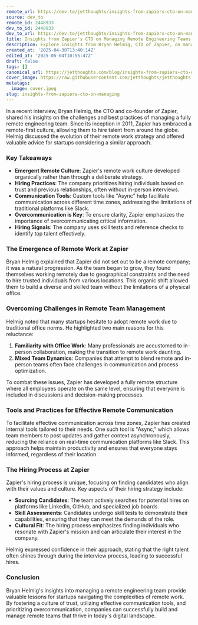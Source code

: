 ```yaml
---
remote_url: https://dev.to/jetthoughts/insights-from-zapiers-cto-on-managing-remote-engineering-teams-43d5
source: dev_to
remote_id: 2448933
dev_to_id: 2448933
dev_to_url: https://dev.to/jetthoughts/insights-from-zapiers-cto-on-managing-remote-engineering-teams-43d5
title: Insights from Zapier's CTO on Managing Remote Engineering Teams
description: Explore insights from Bryan Helmig, CTO of Zapier, on managing remote engineering teams, hiring practices, and effective communication strategies.
created_at: '2025-04-30T13:40:14Z'
edited_at: '2025-05-04T10:55:47Z'
draft: false
tags: []
canonical_url: https://jetthoughts.com/blog/insights-from-zapiers-cto-on-managing/
cover_image: https://raw.githubusercontent.com/jetthoughts/jetthoughts.github.io/master/content/blog/insights-from-zapiers-cto-on-managing/cover.jpeg
metatags:
  image: cover.jpeg
slug: insights-from-zapiers-cto-on-managing
---
```

In a recent interview, Bryan Helmig, the CTO and co-founder of Zapier, shared his insights on the challenges and best practices of managing a fully remote engineering team. Since its inception in 2011, Zapier has embraced a remote-first culture, allowing them to hire talent from around the globe. Helmig discussed the evolution of their remote work strategy and offered valuable advice for startups considering a similar approach.

### Key Takeaways

*   **Emergent Remote Culture**: Zapier's remote work culture developed organically rather than through a deliberate strategy.
*   **Hiring Practices**: The company prioritizes hiring individuals based on trust and previous relationships, often without in-person interviews.
*   **Communication Tools**: Custom tools like "Async" help facilitate communication across different time zones, addressing the limitations of traditional platforms like Slack.
*   **Overcommunication is Key**: To ensure clarity, Zapier emphasizes the importance of overcommunicating critical information.
*   **Hiring Signals**: The company uses skill tests and reference checks to identify top talent effectively.

### The Emergence of Remote Work at Zapier

Bryan Helmig explained that Zapier did not set out to be a remote company; it was a natural progression. As the team began to grow, they found themselves working remotely due to geographical constraints and the need to hire trusted individuals from various locations. This organic shift allowed them to build a diverse and skilled team without the limitations of a physical office.

### Overcoming Challenges in Remote Team Management

Helmig noted that many startups hesitate to adopt remote work due to traditional office norms. He highlighted two main reasons for this reluctance:

1.  **Familiarity with Office Work**: Many professionals are accustomed to in-person collaboration, making the transition to remote work daunting.
2.  **Mixed Team Dynamics**: Companies that attempt to blend remote and in-person teams often face challenges in communication and process optimization.

To combat these issues, Zapier has developed a fully remote structure where all employees operate on the same level, ensuring that everyone is included in discussions and decision-making processes.

### Tools and Practices for Effective Remote Communication

To facilitate effective communication across time zones, Zapier has created internal tools tailored to their needs. One such tool is "Async," which allows team members to post updates and gather context asynchronously, reducing the reliance on real-time communication platforms like Slack. This approach helps maintain productivity and ensures that everyone stays informed, regardless of their location.

### The Hiring Process at Zapier

Zapier's hiring process is unique, focusing on finding candidates who align with their values and culture. Key aspects of their hiring strategy include:

*   **Sourcing Candidates**: The team actively searches for potential hires on platforms like LinkedIn, GitHub, and specialized job boards.
*   **Skill Assessments**: Candidates undergo skill tests to demonstrate their capabilities, ensuring that they can meet the demands of the role.
*   **Cultural Fit**: The hiring process emphasizes finding individuals who resonate with Zapier's mission and can articulate their interest in the company.

Helmig expressed confidence in their approach, stating that the right talent often shines through during the interview process, leading to successful hires.

### Conclusion

Bryan Helmig's insights into managing a remote engineering team provide valuable lessons for startups navigating the complexities of remote work. By fostering a culture of trust, utilizing effective communication tools, and prioritizing overcommunication, companies can successfully build and manage remote teams that thrive in today's digital landscape.
